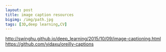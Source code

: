 ```yaml
---
layout: post
title: image caption resources
bigimg: /img/path.jpg
tags: [3D,deep learning,CV]
---
```

http://swinghu.github.io/deep_learning/2015/10/09/image-captioning.html
https://github.com/yidaxu/oreilly-captions
